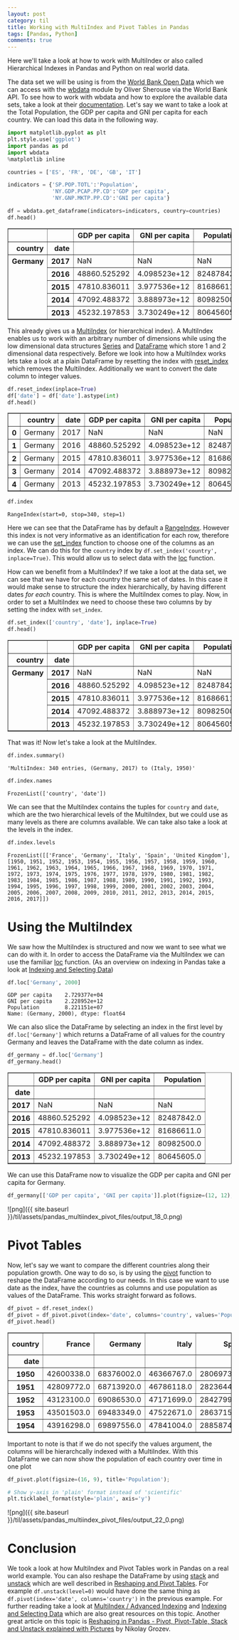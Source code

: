 ```yaml
---
layout: post
category: til
title: Working with MultiIndex and Pivot Tables in Pandas
tags: [Pandas, Python]
comments: true
---
```


Here we'll take a look at how to work with MultiIndex or also called Hierarchical Indexes in Pandas and Python on real world data. 

The data set we will be using is from the [World Bank Open Data](https://data.worldbank.org/) which we can access with the [wbdata](http://github.com/OliverSherouse/wbdata) module by Oliver Sherouse via the World Bank API. To see how to work with wbdata and how to explore the available data sets, take a look at their [documentation](http://wbdata.readthedocs.io/en/latest/). Let's say we want to take a look at the Total Population, the GDP per capita and GNI per capita for each country. We can load this data in the following way.


```python
import matplotlib.pyplot as plt
plt.style.use('ggplot')
import pandas as pd
import wbdata
%matplotlib inline

countries = ['ES', 'FR', 'DE', 'GB', 'IT']

indicators = {'SP.POP.TOTL':'Population', 
              'NY.GDP.PCAP.PP.CD':'GDP per capita',
              'NY.GNP.MKTP.PP.CD':'GNI per capita'}

df = wbdata.get_dataframe(indicators=indicators, country=countries)
df.head()
```




<div>
<style scoped>
    .dataframe tbody tr th:only-of-type {
        vertical-align: middle;
    }

    .dataframe tbody tr th {
        vertical-align: top;
    }

    .dataframe thead th {
        text-align: right;
    }
</style>
<table border="1" class="dataframe">
  <thead>
    <tr style="text-align: right;">
      <th></th>
      <th></th>
      <th>GDP per capita</th>
      <th>GNI per capita</th>
      <th>Population</th>
    </tr>
    <tr>
      <th>country</th>
      <th>date</th>
      <th></th>
      <th></th>
      <th></th>
    </tr>
  </thead>
  <tbody>
    <tr>
      <th rowspan="5" valign="top">Germany</th>
      <th>2017</th>
      <td>NaN</td>
      <td>NaN</td>
      <td>NaN</td>
    </tr>
    <tr>
      <th>2016</th>
      <td>48860.525292</td>
      <td>4.098523e+12</td>
      <td>82487842.0</td>
    </tr>
    <tr>
      <th>2015</th>
      <td>47810.836011</td>
      <td>3.977536e+12</td>
      <td>81686611.0</td>
    </tr>
    <tr>
      <th>2014</th>
      <td>47092.488372</td>
      <td>3.888973e+12</td>
      <td>80982500.0</td>
    </tr>
    <tr>
      <th>2013</th>
      <td>45232.197853</td>
      <td>3.730249e+12</td>
      <td>80645605.0</td>
    </tr>
  </tbody>
</table>
</div>



This already gives us a [MultiIndex](https://pandas.pydata.org/pandas-docs/stable/advanced.html) (or hierarchical index). A MultiIndex enables us to work with an arbitrary number of dimensions while using the low dimensional data structures [Series](https://pandas.pydata.org/pandas-docs/stable/generated/pandas.Series.html) and [DataFrame](https://pandas.pydata.org/pandas-docs/stable/generated/pandas.DataFrame.html) which store 1 and 2 dimensional data respectively. Before we look into how a MultiIndex works lets take a look at a plain DataFrame by resetting the index with [reset_index](https://pandas.pydata.org/pandas-docs/stable/generated/pandas.DataFrame.reset_index.html) which removes the MultiIndex. Additionally we want to convert the date column to integer values.


```python
df.reset_index(inplace=True)
df['date'] = df['date'].astype(int)
df.head()
```




<div>
<style scoped>
    .dataframe tbody tr th:only-of-type {
        vertical-align: middle;
    }

    .dataframe tbody tr th {
        vertical-align: top;
    }

    .dataframe thead th {
        text-align: right;
    }
</style>
<table border="1" class="dataframe">
  <thead>
    <tr style="text-align: right;">
      <th></th>
      <th>country</th>
      <th>date</th>
      <th>GDP per capita</th>
      <th>GNI per capita</th>
      <th>Population</th>
    </tr>
  </thead>
  <tbody>
    <tr>
      <th>0</th>
      <td>Germany</td>
      <td>2017</td>
      <td>NaN</td>
      <td>NaN</td>
      <td>NaN</td>
    </tr>
    <tr>
      <th>1</th>
      <td>Germany</td>
      <td>2016</td>
      <td>48860.525292</td>
      <td>4.098523e+12</td>
      <td>82487842.0</td>
    </tr>
    <tr>
      <th>2</th>
      <td>Germany</td>
      <td>2015</td>
      <td>47810.836011</td>
      <td>3.977536e+12</td>
      <td>81686611.0</td>
    </tr>
    <tr>
      <th>3</th>
      <td>Germany</td>
      <td>2014</td>
      <td>47092.488372</td>
      <td>3.888973e+12</td>
      <td>80982500.0</td>
    </tr>
    <tr>
      <th>4</th>
      <td>Germany</td>
      <td>2013</td>
      <td>45232.197853</td>
      <td>3.730249e+12</td>
      <td>80645605.0</td>
    </tr>
  </tbody>
</table>
</div>




```python
df.index
```




    RangeIndex(start=0, stop=340, step=1)



Here we can see that the DataFrame has by default a [RangeIndex](https://pandas.pydata.org/pandas-docs/stable/generated/pandas.RangeIndex.html). However this index is not very informative as an identification for each row, therefore we can use the [set_index](https://pandas.pydata.org/pandas-docs/stable/generated/pandas.DataFrame.set_index.html) function to choose one of the columns as an index. We can do this for the `country` index by `df.set_index('country', inplace=True)`. This would allow us to select data with the [loc](https://pandas.pydata.org/pandas-docs/stable/generated/pandas.DataFrame.loc.html) function.

How can we benefit from a MultiIndex? If we take a loot at the data set, we can see that we have for each country the same set of dates. In this case it would make sense to structure the index hierarchically, by having different dates _for each_ country. This is where the MultiIndex comes to play. Now, in order to set a MultiIndex we need to choose these two columns by by setting the index with `set_index`.


```python
df.set_index(['country', 'date'], inplace=True)
df.head()
```




<div>
<style scoped>
    .dataframe tbody tr th:only-of-type {
        vertical-align: middle;
    }

    .dataframe tbody tr th {
        vertical-align: top;
    }

    .dataframe thead th {
        text-align: right;
    }
</style>
<table border="1" class="dataframe">
  <thead>
    <tr style="text-align: right;">
      <th></th>
      <th></th>
      <th>GDP per capita</th>
      <th>GNI per capita</th>
      <th>Population</th>
    </tr>
    <tr>
      <th>country</th>
      <th>date</th>
      <th></th>
      <th></th>
      <th></th>
    </tr>
  </thead>
  <tbody>
    <tr>
      <th rowspan="5" valign="top">Germany</th>
      <th>2017</th>
      <td>NaN</td>
      <td>NaN</td>
      <td>NaN</td>
    </tr>
    <tr>
      <th>2016</th>
      <td>48860.525292</td>
      <td>4.098523e+12</td>
      <td>82487842.0</td>
    </tr>
    <tr>
      <th>2015</th>
      <td>47810.836011</td>
      <td>3.977536e+12</td>
      <td>81686611.0</td>
    </tr>
    <tr>
      <th>2014</th>
      <td>47092.488372</td>
      <td>3.888973e+12</td>
      <td>80982500.0</td>
    </tr>
    <tr>
      <th>2013</th>
      <td>45232.197853</td>
      <td>3.730249e+12</td>
      <td>80645605.0</td>
    </tr>
  </tbody>
</table>
</div>



That was it! Now let's take a look at the MultiIndex.


```python
df.index.summary()
```




    'MultiIndex: 340 entries, (Germany, 2017) to (Italy, 1950)'




```python
df.index.names
```




    FrozenList(['country', 'date'])



We can see that the MultiIndex contains the tuples for `country` and `date`, which are the two hierarchical levels of the MultiIndex, but we could use as many levels as there are columns available. We can take also take a look at the levels in the index.


```python
df.index.levels
```




    FrozenList([['France', 'Germany', 'Italy', 'Spain', 'United Kingdom'], [1950, 1951, 1952, 1953, 1954, 1955, 1956, 1957, 1958, 1959, 1960, 1961, 1962, 1963, 1964, 1965, 1966, 1967, 1968, 1969, 1970, 1971, 1972, 1973, 1974, 1975, 1976, 1977, 1978, 1979, 1980, 1981, 1982, 1983, 1984, 1985, 1986, 1987, 1988, 1989, 1990, 1991, 1992, 1993, 1994, 1995, 1996, 1997, 1998, 1999, 2000, 2001, 2002, 2003, 2004, 2005, 2006, 2007, 2008, 2009, 2010, 2011, 2012, 2013, 2014, 2015, 2016, 2017]])



# Using the MultiIndex

We saw how the MultiIndex is structured and now we want to see what we can do with it. In order to access the DataFrame via the MultiIndex we can use the familiar [loc](https://pandas.pydata.org/pandas-docs/stable/generated/pandas.DataFrame.loc.html) function. (As an overview on indexing in Pandas take a look at [Indexing and Selecting Data](https://pandas.pydata.org/pandas-docs/stable/indexing.html))


```python
df.loc['Germany', 2000]
```




    GDP per capita    2.729377e+04
    GNI per capita    2.228952e+12
    Population        8.221151e+07
    Name: (Germany, 2000), dtype: float64



We can also slice the DataFrame by selecting an index in the first level by `df.loc['Germany']` which returns a DataFrame of all values for the country Germany and leaves the DataFrame with the date column as index.


```python
df_germany = df.loc['Germany']
df_germany.head()
```




<div>
<style scoped>
    .dataframe tbody tr th:only-of-type {
        vertical-align: middle;
    }

    .dataframe tbody tr th {
        vertical-align: top;
    }

    .dataframe thead th {
        text-align: right;
    }
</style>
<table border="1" class="dataframe">
  <thead>
    <tr style="text-align: right;">
      <th></th>
      <th>GDP per capita</th>
      <th>GNI per capita</th>
      <th>Population</th>
    </tr>
    <tr>
      <th>date</th>
      <th></th>
      <th></th>
      <th></th>
    </tr>
  </thead>
  <tbody>
    <tr>
      <th>2017</th>
      <td>NaN</td>
      <td>NaN</td>
      <td>NaN</td>
    </tr>
    <tr>
      <th>2016</th>
      <td>48860.525292</td>
      <td>4.098523e+12</td>
      <td>82487842.0</td>
    </tr>
    <tr>
      <th>2015</th>
      <td>47810.836011</td>
      <td>3.977536e+12</td>
      <td>81686611.0</td>
    </tr>
    <tr>
      <th>2014</th>
      <td>47092.488372</td>
      <td>3.888973e+12</td>
      <td>80982500.0</td>
    </tr>
    <tr>
      <th>2013</th>
      <td>45232.197853</td>
      <td>3.730249e+12</td>
      <td>80645605.0</td>
    </tr>
  </tbody>
</table>
</div>



We can use this DataFrame now to visualize the GDP per capita and GNI per capita for Germany.


```python
df_germany[['GDP per capita', 'GNI per capita']].plot(figsize=(12, 12), subplots=True, layout=(2, 1));
```


![png]({{ site.baseurl }}/til/assets/pandas_multiindex_pivot_files/output_18_0.png)


# Pivot Tables

Now, let's say we want to compare the different countries along their population growth. One way to do so, is by using the [pivot](https://pandas.pydata.org/pandas-docs/stable/generated/pandas.DataFrame.pivot.html) function to reshape the DataFrame according to our needs. In this case we want to use date as the index, have the countries as columns and use population as values of the DataFrame. This works straight forward as follows.


```python
df_pivot = df.reset_index()
df_pivot = df_pivot.pivot(index='date', columns='country', values='Population')
df_pivot.head()
```




<div>
<style scoped>
    .dataframe tbody tr th:only-of-type {
        vertical-align: middle;
    }

    .dataframe tbody tr th {
        vertical-align: top;
    }

    .dataframe thead th {
        text-align: right;
    }
</style>
<table border="1" class="dataframe">
  <thead>
    <tr style="text-align: right;">
      <th>country</th>
      <th>France</th>
      <th>Germany</th>
      <th>Italy</th>
      <th>Spain</th>
      <th>United Kingdom</th>
    </tr>
    <tr>
      <th>date</th>
      <th></th>
      <th></th>
      <th></th>
      <th></th>
      <th></th>
    </tr>
  </thead>
  <tbody>
    <tr>
      <th>1950</th>
      <td>42600338.0</td>
      <td>68376002.0</td>
      <td>46366767.0</td>
      <td>28069737.0</td>
      <td>50616012.0</td>
    </tr>
    <tr>
      <th>1951</th>
      <td>42809772.0</td>
      <td>68713920.0</td>
      <td>46786118.0</td>
      <td>28236442.0</td>
      <td>50631571.0</td>
    </tr>
    <tr>
      <th>1952</th>
      <td>43123100.0</td>
      <td>69086530.0</td>
      <td>47171699.0</td>
      <td>28427994.0</td>
      <td>50706811.0</td>
    </tr>
    <tr>
      <th>1953</th>
      <td>43501503.0</td>
      <td>69483349.0</td>
      <td>47522671.0</td>
      <td>28637153.0</td>
      <td>50829901.0</td>
    </tr>
    <tr>
      <th>1954</th>
      <td>43916298.0</td>
      <td>69897556.0</td>
      <td>47841004.0</td>
      <td>28858741.0</td>
      <td>50991454.0</td>
    </tr>
  </tbody>
</table>
</div>



Important to note is that if we do not specify the values argument, the columns will be hierarchcally indexed with a MultiIndex. With this DataFrame we can now show the population of each country over time in one plot


```python
df_pivot.plot(figsize=(16, 9), title='Population');

# Show y-axis in 'plain' format instead of 'scientific'
plt.ticklabel_format(style='plain', axis='y')
```


![png]({{ site.baseurl }}/til/assets/pandas_multiindex_pivot_files/output_22_0.png)


# Conclusion

We took a look at how MultiIndex and Pivot Tables work in Pandas on a real world example.
You can also reshape the DataFrame by using [stack](https://pandas.pydata.org/pandas-docs/stable/generated/pandas.DataFrame.stack.html) and [unstack](https://pandas.pydata.org/pandas-docs/stable/generated/pandas.DataFrame.unstack.html) which are well described in [Reshaping and Pivot Tables](https://pandas.pydata.org/pandas-docs/stable/reshaping.html). For example `df.unstack(level=0)` would have done the same thing as `df.pivot(index='date', columns='country')` in the previous example. For further reading take a look at [MultiIndex / Advanced Indexing](https://pandas.pydata.org/pandas-docs/stable/advanced.html) and [Indexing and Selecting Data](https://pandas.pydata.org/pandas-docs/stable/indexing.html) which are also great resources on this topic. Another great article on this topic is [Reshaping in Pandas - Pivot, Pivot-Table, Stack and Unstack explained with Pictures](http://nikgrozev.com/2015/07/01/reshaping-in-pandas-pivot-pivot-table-stack-and-unstack-explained-with-pictures/) by Nikolay Grozev.
